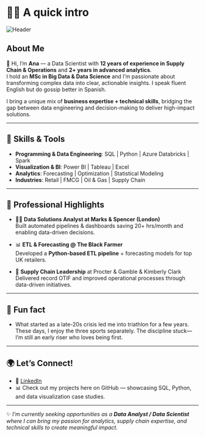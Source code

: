 # 👩‍💻 A quick intro
![Header](https://cdn.abacus.ai/images/075b3e63-a0f1-4859-a7c7-8eedc062a8d8.png)

## About Me  
🌸 Hi, I’m **Ana** — a Data Scientist with **12 years of experience in Supply Chain & Operations** and **2+ years in advanced analytics**.  
I hold an **MSc in Big Data & Data Science** and I’m passionate about transforming complex data into clear, actionable insights. I speak fluent English but do gossip better in Spanish. 

I bring a unique mix of **business expertise + technical skills**, bridging the gap between data engineering and decision-making to deliver high-impact solutions.  

---

## 🔧 Skills & Tools  
- **Programming & Data Engineering**: SQL | Python | Azure Databricks | Spark  
- **Visualization & BI**: Power BI | Tableau | Excel  
- **Analytics**: Forecasting | Optimization | Statistical Modeling  
- **Industries**: Retail | FMCG | Oil & Gas | Supply Chain  

---

## 💼 Professional Highlights  
- 👩‍💻 **Data Solutions Analyst at Marks & Spencer (London)**  
   Built automated pipelines & dashboards saving 20+ hrs/month and enabling data-driven decisions.  

- 📊 **ETL & Forecasting @ The Black Farmer**  
   Developed a **Python-based ETL pipeline** + forecasting models for top UK retailers.  

- 🚀 **Supply Chain Leadership** at Procter & Gamble & Kimberly Clark  
   Delivered record OTIF and improved operational processes through data-driven initiatives.  

---

## 🥇 Fun fact
- What started as a late-20s crisis led me into triathlon for a few years. These days, I enjoy the three sports separately. The discipline stuck—I’m still an early riser who loves being first.
---

## 🌍 Let’s Connect!  
- 💼 [LinkedIn](https://www.linkedin.com/in/anaberbesi/)  
- 📊 Check out my projects here on GitHub — showcasing SQL, Python, and data visualization case studies.  

---


✨ *I’m currently seeking opportunities as a **Data Analyst / Data Scientist** where I can bring my passion for analytics, supply chain expertise, and technical skills to create meaningful impact.*
